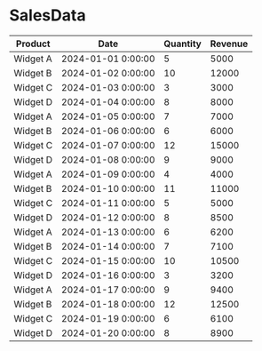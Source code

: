 # SalesData

|Product|Date|Quantity|Revenue|
|---|---|---|---|
|Widget A|2024-01-01 0:00:00|5|5000|
|Widget B|2024-01-02 0:00:00|10|12000|
|Widget C|2024-01-03 0:00:00|3|3000|
|Widget D|2024-01-04 0:00:00|8|8000|
|Widget A|2024-01-05 0:00:00|7|7000|
|Widget B|2024-01-06 0:00:00|6|6000|
|Widget C|2024-01-07 0:00:00|12|15000|
|Widget D|2024-01-08 0:00:00|9|9000|
|Widget A|2024-01-09 0:00:00|4|4000|
|Widget B|2024-01-10 0:00:00|11|11000|
|Widget C|2024-01-11 0:00:00|5|5000|
|Widget D|2024-01-12 0:00:00|8|8500|
|Widget A|2024-01-13 0:00:00|6|6200|
|Widget B|2024-01-14 0:00:00|7|7100|
|Widget C|2024-01-15 0:00:00|10|10500|
|Widget D|2024-01-16 0:00:00|3|3200|
|Widget A|2024-01-17 0:00:00|9|9400|
|Widget B|2024-01-18 0:00:00|12|12500|
|Widget C|2024-01-19 0:00:00|6|6100|
|Widget D|2024-01-20 0:00:00|8|8900|

